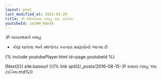 ```yaml
---
layout: post
last_modified_at: 2021-03-29
title: ૐ ઊર્ધ્વગાયા નમહ ૧૦૮ ટાઈમ્સ
youtubeId: ze1WH_kQntk
---
```

 
 
 ૐ ચાચરથમને નમહ  
 
 -  કોણ ચાલતા અને સ્થળાંતર કરનારા માણસોનો આત્મા છે 
 
  
 
  
 
 
 
 
 
 


{% include youtubePlayer.html id=page.youtubeId %}
 
[Next]({{ site.baseurl }}{% link  split2/_posts/2016-08-15-ૐ રામાય નમહ ૧૦૮ ટાઈમ્સ.md%})
 
